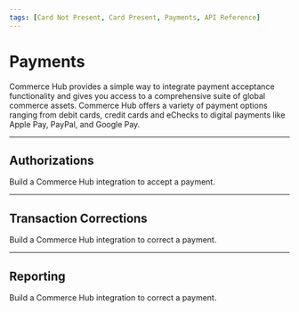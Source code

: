 ```yaml
---
tags: [Card Not Present, Card Present, Payments, API Reference]
---
```


# Payments

Commerce Hub provides a simple way to integrate payment acceptance functionality and gives you access to a comprehensive suite of global commerce assets. Commerce Hub offers a variety of payment options ranging from debit cards, credit cards and eChecks to digital payments like Apple Pay, PayPal, and Google Pay.

---

## Authorizations

Build a Commerce Hub integration to accept a payment.

<!-- type: row -->

<!-- type: card
title: Charges
description: Online, mobile, and digital transactions are considered Card Not Present (CNP) where the customer does not physically present their payment source at the time of the transaction. Transaction types include; online payments, in-app payments, and MOTO.
link: ?path=docs/Getting-Started/Getting-Started-Online.md
-->

<!-- type: card
title: Capture
description: In-person or Card Present (CP) transactions are initiated when a customer physically presents their payment source at the time of the transaction. Transaction types include manual entry, track data, and EMV.
link: ?path=docs/Getting-Started/Getting-Started-InPerson.md
-->

<!-- type: row-end -->

---

## Transaction Corrections

Build a Commerce Hub integration to correct a payment.

<!-- type: row -->

<!-- type: card
title: Tagged Refunds
description: Online, mobile, and digital transactions are considered Card Not Present (CNP) where the customer does not physically present their payment source at the time of the transaction. Transaction types include; online payments, in-app payments, and MOTO.
link: ?path=docs/Getting-Started/Getting-Started-Online.md
-->

<!-- type: card
title: Open Refunds
description: In-person or Card Present (CP) transactions are initiated when a customer physically presents their payment source at the time of the transaction. Transaction types include manual entry, track data, and EMV.
link: ?path=docs/Getting-Started/Getting-Started-InPerson.md
-->

<!-- type: card
title: Online Refunds
description: Connected Commerce also known as Universal Commerce or Omnicommerce is Commerce Hub's unified commerce solution that consolidates sales channels, and allows for a more consistent and personalized customer experience.
link:
-->

<!-- type: card
title: Cancels
description: Connected Commerce also known as Universal Commerce or Omnicommerce is Commerce Hub's unified commerce solution that consolidates sales channels, and allows for a more consistent and personalized customer experience.
link:
-->

<!-- type: row-end -->

---

## Reporting

Build a Commerce Hub integration to correct a payment.

<!-- type: row -->

<!-- type: card
title: Inquiry
description: Online, mobile, and digital transactions are considered Card Not Present (CNP) where the customer does not physically present their payment source at the time of the transaction. Transaction types include; online payments, in-app payments, and MOTO.
link: ?path=docs/Getting-Started/Getting-Started-Online.md
-->

<!-- type: row-end -->
